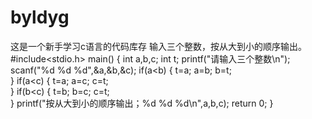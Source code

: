 # byldyg
这是一个新手学习c语言的代码库存
输入三个整数，按从大到小的顺序输出。
#include<stdio.h>
main()
{
		int a,b,c;
	int t; 
	printf("请输入三个整数\n");
	scanf("%d %d %d",&a,&b,&c);
	if(a<b)
	{
	t=a;
	a=b;
	b=t;	
	}
    if(a<c)
	{
    t=a;
    a=c;
	c=t;	
    }
    if(b<c)
	{
    t=b;
	b=c;
	c=t;	
    }
    printf("按从大到小的顺序输出；%d %d %d\n",a,b,c);
    return 0;
}
